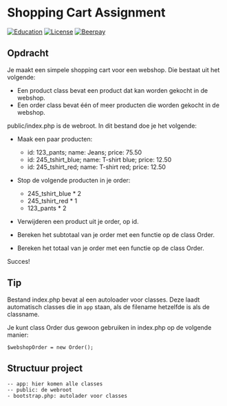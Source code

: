 # Shopping Cart Assignment

[![Education](https://img.shields.io/badge/category-education-blue.svg)]()
[![License](https://img.shields.io/badge/license-MIT-blue.svg)]()
[![Beerpay](https://img.shields.io/badge/Beerpay-%E2%82%AC0-red.svg)]()

## Opdracht

Je maakt een simpele shopping cart voor een webshop. Die bestaat uit het volgende:

* Een product class bevat een product dat kan worden gekocht in de webshop.
* Een order class bevat één of meer producten die worden gekocht in de webshop.

public/index.php is de webroot. In dit bestand doe je het volgende:
* Maak een paar producten:
    * id: 123_pants; name: Jeans; price: 75.50
    * id: 245_tshirt_blue; name: T-shirt blue; price: 12.50
    * id: 245_tshirt_red; name: T-shirt red; price: 12.50

* Stop de volgende producten in je order:
    * 245_tshirt_blue * 2
    * 245_tshirt_red * 1
    * 123_pants * 2

* Verwijderen een product uit je order, op id. 
* Bereken het subtotaal van je order met een functie op de class Order. 
* Bereken het totaal van je order met een functie op de class Order. 

Succes!

## Tip

Bestand index.php bevat al een autoloader voor classes. Deze laadt automatisch classes die in `app` staan, als de filename hetzelfde is als de classname.
 
Je kunt class Order dus gewoon gebruiken in index.php op de volgende manier:

```
$webshopOrder = new Order();
```

## Structuur project

```
-- app: hier komen alle classes
-- public: de webroot
- bootstrap.php: autolader voor classes
```
